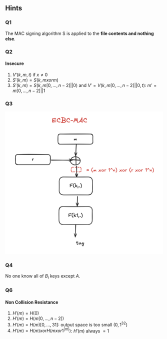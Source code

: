 ## Hints

### Q1

The MAC signing algorithm S is applied to the **file contents and nothing else**.

### Q2

#### Insecure

1. $V'(k, m, t) \text{ if } x \neq 0$
1. $S'(k, m) = S(k, m xor m)$
1. $S'(k,m) = S(k, m[0,...,n-2]||0)$ and $V' = V(k, m[0,...,n-2]||0,t)$: $m' = m[0,...,n-2]||1$ 

### Q3

![](q3.png)

### Q4

No one know all of $B_i$ keys except $A$.

### Q6

#### Non Collision Resistance

1. $H'(m) = H(0)$
1. $H'(m) = H(m[0,...,n-2])$
1. $H'(m) = H(m)[0,...,31]$: output space is too small (${0,1}^32$)
1. $H'(m) = H(m) xor H(m xor 1^{|m|})$: $H'(m)$ always $= 1$

